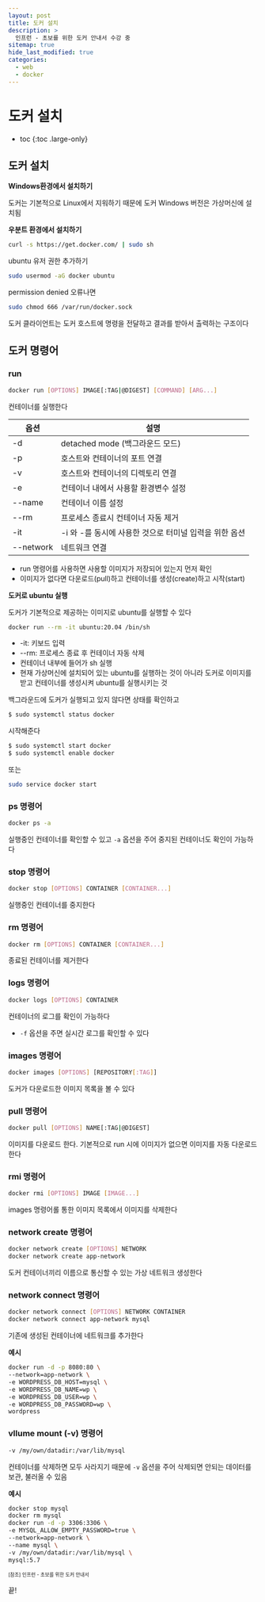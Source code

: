 ```yaml
---
layout: post
title: 도커 설치
description: >
  인프런 - 초보를 위한 도커 안내서 수강 중
sitemap: true
hide_last_modified: true
categories:
  - web
  - docker
---
```


# 도커 설치

* toc
{:toc .large-only}

## 도커 설치

__Windows환경에서 설치하기__

도커는 기본적으로 Linux에서 지워하기 때문에 도커 Windows 버전은 가상머신에 설치됨

__우분트 환경에서 설치하기__

```bash
curl -s https://get.docker.com/ | sudo sh
```

ubuntu 유저 권한 추가하기

```bash
sudo usermod -aG docker ubuntu
```
permission denied 오류나면
```bash
sudo chmod 666 /var/run/docker.sock
```

도커 클라이언트는 도커 호스트에 명령을 전달하고 결과를 받아서 출력하는 구조이다

## 도커 명령어

### run

```bash
docker run [OPTIONS] IMAGE[:TAG|@DIGEST] [COMMAND] [ARG...]
```
컨테이너를 실행한다

| 옵션 | 설명 |
| --- | --- |
| -d | detached mode (백그라운드 모드) |
| -p | 호스트와 컨테이너의 포트 연결 |
| -v | 호스트와 컨테이너의 디렉토리 연결 |
| -e | 컨테이너 내에서 사용할 환경변수 설정 |
| --name | 컨테이너 이름 설정 |
| --rm | 프로세스 종료시 컨테이너 자동 제거 |
| -it | -i 와 -를 동시에 사용한 것으로 터미널 입력을 위한 옵션 |
| --network | 네트워크 연결 |

- run 명령어를 사용하면 사용할 이미지가 저장되어 있는지 먼저 확인
- 이미지가 없다면 다운로드(pull)하고 컨테이너를 생성(create)하고 시작(start)


__도커로 ubuntu 실행__

도커가 기본적으로 제공하는 이미지로 ubuntu를 실행할 수 있다

```bash
docker run --rm -it ubuntu:20.04 /bin/sh
```

- -it: 키보드 입력
- --rm: 프로세스 종료 후 컨테이너 자동 삭제
- 컨테이너 내부에 들어가 sh 실행
- 현재 가상머신에 설치되어 있는 ubuntu를 실행하는 것이 아니라 도커로 이미지를 받고 컨테이너를 생성시켜 ubuntu를 실행시키는 것

백그라운드에 도커가 실행되고 있지 않다면 상태를 확인하고

```bash
$ sudo systemctl status docker 
```

시작해준다

```bash
$ sudo systemctl start docker
$ sudo systemctl enable docker
```

또는
```bash
sudo service docker start
```

### ps 명령어

```bash
docker ps -a
```

실행중인 컨테이너를 확인할 수 있고 `-a` 옵션을 주어 중지된 컨테이너도 확인이 가능하다

### stop 명령어

```bash
docker stop [OPTIONS] CONTAINER [CONTAINER...]
```

실행중인 컨테이너를 중지한다

### rm 명령어

```bash
docker rm [OPTIONS] CONTAINER [CONTAINER...]
```

종료된 컨테이너를 제거한다

### logs 명령어

```bash
docker logs [OPTIONS] CONTAINER
```

컨테이너의 로그를 확인이 가능하다
- `-f` 옵션을 주면 실시간 로그를 확인할 수 있다

### images 명령어

```bash
docker images [OPTIONS] [REPOSITORY[:TAG]]
```

도커가 다운로드한 이미지 목록을 볼 수 있다

### pull 명령어

```bash
docker pull [OPTIONS] NAME[:TAG|@DIGEST]
```

이미지를 다운로드 한다. 기본적으로 run 시에 이미지가 없으면 이미지를 자동 다운로드 한다

### rmi 명령어

```bash
docker rmi [OPTIONS] IMAGE [IMAGE...]
```

images 명령어롤 통한 이미지 목록에서 이미지를 삭제한다

### network create 명령어

```bash
docker network create [OPTIONS] NETWORK
docker network create app-network
```

도커 컨테이너끼리 이름으로 통신할 수 있는 가상 네트워크 생성한다

### network connect 명령어

```bash
docker network connect [OPTIONS] NETWORK CONTAINER
docker network connect app-network mysql
```
기존에 생성된 컨테이너에 네트워크를 추가한다

__예시__

```bash
docker run -d -p 8080:80 \
--network=app-network \
-e WORDPRESS_DB_HOST=mysql \
-e WORDPRESS_DB_NAME=wp \
-e WORDPRESS_DB_USER=wp \
-e WORDPRESS_DB_PASSWORD=wp \
wordpress
```

### vllume mount (-v) 명령어

```bash
-v /my/own/datadir:/var/lib/mysql
```

컨테이너를 삭제하면 모두 사라지기 때문에 `-v` 옵션을 주어 삭제되면 안되는 데이터를 보관, 불러올 수 있음

__예시__

```bash
docker stop mysql
docker rm mysql
docker run -d -p 3306:3306 \
-e MYSQL_ALLOW_EMPTY_PASSWORD=true \
--network=app-network \
--name mysql \
-v /my/own/datadir:/var/lib/mysql \
mysql:5.7
```


<span style="font-size:70%">[참조] 인프런 - 초보를 위한 도커 안내서

끝!
